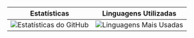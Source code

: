 | Estatísticas | Linguagens Utilizadas |
|-------------|----------------------|
| ![Estatísticas do GitHub](https://github-readme-stats.vercel.app/api?username=IgorLeo01&show_icons=true&theme=radical) | ![Linguagens Mais Usadas](https://github-readme-stats.vercel.app/api/top-langs/?username=IgorLeo01&layout=compact&theme=radical)

